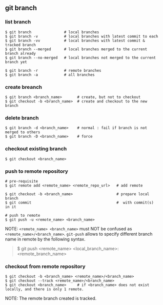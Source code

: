 ## git branch 

### list branch 
```
$ git branch               # local branches
$ git branch -v            # local branches with latest commit to each 
$ git branch -vv           # local branches with latest commit & tracked branch 
$ git branch --merged      # local branches merged to the current branch already 
$ git branch --no-merged   # local branches not merged to the current branch yet 

$ git branch -r            # remote branches
$ git branch -a            # all branches 
```

### create breanch 
```
$ git branch <branch_name>       # create, but not to checkout 
$ git checkout -b <branch_name>  # create and checkout to the new branch 
```
### delete branch 
```
$ git branch -d <branch_name>    # normal : fail if branch is not merged to others  
$ git branch -D <branch_name>    # force 
```


### checkout existing branch 
```
$ git checkout <branch_name> 
```

### push to remote repository 
```
# pre-requisite 
$ git remote add <remote_name> <remote_repo_url>   # add remote

$ git checkout -b <branch_name>                    # prepare local branch
$ git commit                                       #  with commit(s) in it 

# push to remote 
$ git push -u <remote_name> <branch_name>
```

NOTE: `<remote_name> <branch_name>` must NOT be confused as `<remote_name>/<branch_name>`.   `git-push` allows to specify different branch name in remote by the following syntax.  
> $ git push <remote_name> <local_branch_name>:<remote_branch_name>


### checkout from remote repository 
```
$ git checkout -b <branch_name> <remote_name>/<branch_name> 
$ git checkout --track <remote_name>/<branch_name> 
$ git checkout <branch_name>     # if <branch_name> does not exist locally, and there is only 1 remote. 
```
NOTE: The remote branch created is tracked.  
